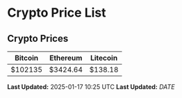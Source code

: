 # Crypto Price List

## Crypto Prices
| Bitcoin | Ethereum | Litecoin |
| ------- | -------- | -------- |
| $102135 | $3424.64 | $138.18 |
**Last Updated:** 2025-01-17 10:25 UTC
**Last Updated:** $DATE$
